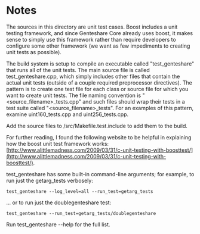 # Notes
The sources in this directory are unit test cases.  Boost includes a
unit testing framework, and since Genteshare Core already uses boost, it makes
sense to simply use this framework rather than require developers to
configure some other framework (we want as few impediments to creating
unit tests as possible).

The build system is setup to compile an executable called "test_genteshare"
that runs all of the unit tests.  The main source file is called
test_genteshare.cpp, which simply includes other files that contain the
actual unit tests (outside of a couple required preprocessor
directives).  The pattern is to create one test file for each class or
source file for which you want to create unit tests.  The file naming
convention is "<source_filename>_tests.cpp" and such files should wrap
their tests in a test suite called "<source_filename>_tests".  For an
examples of this pattern, examine uint160_tests.cpp and
uint256_tests.cpp.

Add the source files to /src/Makefile.test.include to add them to the build.

For further reading, I found the following website to be helpful in
explaining how the boost unit test framework works:
[http://www.alittlemadness.com/2009/03/31/c-unit-testing-with-boosttest/](http://www.alittlemadness.com/2009/03/31/c-unit-testing-with-boosttest/).

test_genteshare has some built-in command-line arguments; for
example, to run just the getarg_tests verbosely:

    test_genteshare --log_level=all --run_test=getarg_tests

... or to run just the doublegenteshare test:

    test_genteshare --run_test=getarg_tests/doublegenteshare

Run  test_genteshare --help   for the full list.

